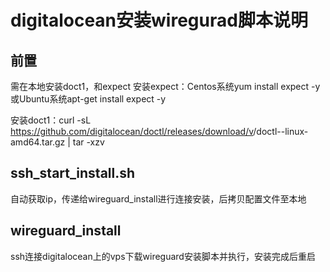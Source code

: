 digitalocean安装wiregurad脚本说明
=================================
前置
---------------------
需在本地安装doct1，和expect
安装expect：Centos系统yum install expect -y或Ubuntu系统apt-get install expect -y

安装doct1：curl -sL https://github.com/digitalocean/doctl/releases/download/v<version>/doctl-<version>-linux-amd64.tar.gz | tar -xzv

ssh_start_install.sh
---------------------
自动获取ip，传递给wireguard_install进行连接安装，后拷贝配置文件至本地

wireguard_install
-----------------
ssh连接digitalocean上的vps下载wireguard安装脚本并执行，安装完成后重启
